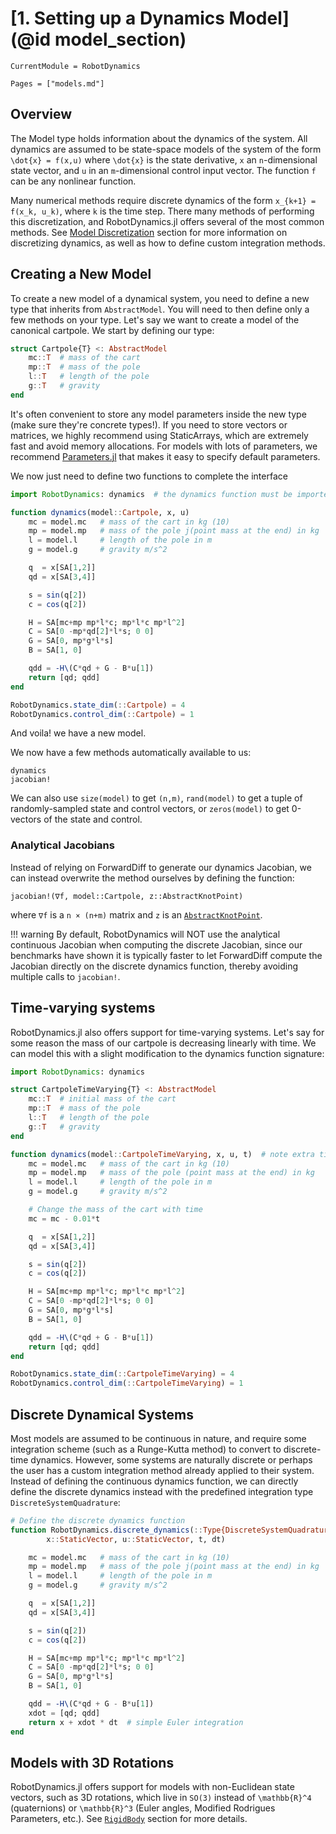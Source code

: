 # [1. Setting up a Dynamics Model](@id model_section)
```@meta
CurrentModule = RobotDynamics
```

```@contents
Pages = ["models.md"]
```
## Overview
The Model type holds information about the dynamics of the system.
All dynamics are assumed to be state-space models of the system of the form
``\dot{x} = f(x,u)`` where ``\dot{x}`` is the state derivative,
``x`` an ``n``-dimensional state vector, and ``u`` in an ``m``-dimensional control input vector.
The function ``f`` can be any nonlinear function.

Many numerical methods require discrete dynamics of the form
``x_{k+1} = f(x_k, u_k)``, where ``k`` is the time step.
There many methods of performing this discretization, and RobotDynamics.jl offers several of
the most common methods. See [Model Discretization](@ref) section for more information on
discretizing dynamics, as well as how to define custom integration methods.


## Creating a New Model
To create a new model of a dynamical system, you need to define a new type that inherits from `AbstractModel`. You will need to then define only a few methods on your type. Let's say we want to create a model of the canonical cartpole. We start by defining our type:
```julia
struct Cartpole{T} <: AbstractModel
    mc::T  # mass of the cart
    mp::T  # mass of the pole
    l::T   # length of the pole
    g::T   # gravity
end
```
It's often convenient to store any model parameters inside the new type (make sure they're concrete types!). If you need to store vectors or matrices, we highly recommend using StaticArrays, which are extremely fast and avoid memory allocations. For models with lots of parameters, we recommend [Parameters.jl](https://github.com/mauro3/Parameters.jl) that makes it easy to specify default parameters.

We now just need to define two functions to complete the interface
```julia
import RobotDynamics: dynamics  # the dynamics function must be imported

function dynamics(model::Cartpole, x, u)
    mc = model.mc   # mass of the cart in kg (10)
    mp = model.mp   # mass of the pole j(point mass at the end) in kg
    l = model.l     # length of the pole in m
    g = model.g     # gravity m/s^2

    q  = x[SA[1,2]]
    qd = x[SA[3,4]]

    s = sin(q[2])
    c = cos(q[2])

    H = SA[mc+mp mp*l*c; mp*l*c mp*l^2]
    C = SA[0 -mp*qd[2]*l*s; 0 0]
    G = SA[0, mp*g*l*s]
    B = SA[1, 0]

    qdd = -H\(C*qd + G - B*u[1])
    return [qd; qdd]
end

RobotDynamics.state_dim(::Cartpole) = 4
RobotDynamics.control_dim(::Cartpole) = 1
```

And voila! we have a new model.

We now have a few methods automatically available to us:
```@docs
dynamics
jacobian!
```

We can also use `size(model)` to get `(n,m)`, `rand(model)` to get a tuple of randomly-sampled state and
control vectors, or `zeros(model)` to get 0-vectors of the state and control.

### Analytical Jacobians
Instead of relying on ForwardDiff to generate our dynamics Jacobian, we can instead overwrite
the method ourselves by defining the function:

```
jacobian!(∇f, model::Cartpole, z::AbstractKnotPoint)
```
where `∇f` is a `n × (n+m)` matrix and `z` is an [`AbstractKnotPoint`](@ref).

!!! warning
    By default, RobotDynamics will NOT use the analytical continuous Jacobian when computing
    the discrete Jacobian, since our benchmarks have shown it is typically faster to let
    ForwardDiff compute the Jacobian directly on the discrete dynamics function, thereby
    avoiding multiple calls to `jacobian!`.


## Time-varying systems
RobotDynamics.jl also offers support for time-varying systems. Let's say
for some reason the mass of our cartpole is decreasing linearly with time. We can model this
with a slight modification to the dynamics function signature:

```julia
import RobotDynamics: dynamics

struct CartpoleTimeVarying{T} <: AbstractModel
    mc::T  # initial mass of the cart
    mp::T  # mass of the pole
    l::T   # length of the pole
    g::T   # gravity
end

function dynamics(model::CartpoleTimeVarying, x, u, t)  # note extra time parameter
    mc = model.mc   # mass of the cart in kg (10)
    mp = model.mp   # mass of the pole (point mass at the end) in kg
    l = model.l     # length of the pole in m
    g = model.g     # gravity m/s^2

    # Change the mass of the cart with time
    mc = mc - 0.01*t

    q  = x[SA[1,2]]
    qd = x[SA[3,4]]

    s = sin(q[2])
    c = cos(q[2])

    H = SA[mc+mp mp*l*c; mp*l*c mp*l^2]
    C = SA[0 -mp*qd[2]*l*s; 0 0]
    G = SA[0, mp*g*l*s]
    B = SA[1, 0]

    qdd = -H\(C*qd + G - B*u[1])
    return [qd; qdd]
end

RobotDynamics.state_dim(::CartpoleTimeVarying) = 4
RobotDynamics.control_dim(::CartpoleTimeVarying) = 1
```

## Discrete Dynamical Systems
Most models are assumed to be continuous in nature, and require some integration scheme
(such as a Runge-Kutta method) to convert to discrete-time dynamics. However, some systems
are naturally discrete or perhaps the user has a custom integration method already applied
to their system. Instead of defining the continuous dynamics function, we can directly
define the discrete dynamics instead with the predefined integration type `DiscreteSystemQuadrature`:

```julia
# Define the discrete dynamics function
function RobotDynamics.discrete_dynamics(::Type{DiscreteSystemQuadrature}, model::Cartpole,
        x::StaticVector, u::StaticVector, t, dt)

    mc = model.mc   # mass of the cart in kg (10)
    mp = model.mp   # mass of the pole j(point mass at the end) in kg
    l = model.l     # length of the pole in m
    g = model.g     # gravity m/s^2

    q  = x[SA[1,2]]
    qd = x[SA[3,4]]

    s = sin(q[2])
    c = cos(q[2])

    H = SA[mc+mp mp*l*c; mp*l*c mp*l^2]
    C = SA[0 -mp*qd[2]*l*s; 0 0]
    G = SA[0, mp*g*l*s]
    B = SA[1, 0]

    qdd = -H\(C*qd + G - B*u[1])
    xdot = [qd; qdd]
    return x + xdot * dt  # simple Euler integration
end
```

## Models with 3D Rotations
RobotDynamics.jl offers support for models with non-Euclidean state
vectors, such as 3D rotations, which live in ``SO(3)`` instead of ``\mathbb{R}^4`` (quaternions)
or ``\mathbb{R}^3`` (Euler angles, Modified Rodrigues Parameters, etc.). See [`RigidBody`](@ref)
section for more details.
